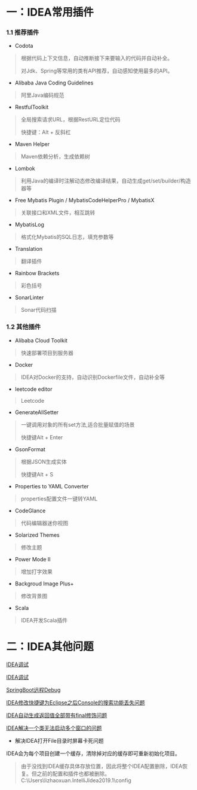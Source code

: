 # <a id="cj">一：IDEA常用插件</a>

### 1.1 推荐插件

- Codota

> 根据代码上下文信息，自动推断接下来要输入的代码并自动补全。
>
> 对Jdk、Spring等常用的类有API推荐，自动感知使用最多的API。

- Alibaba Java Coding Guidelines

>  阿里Java编码规范

- RestfulToolkit

> 全局搜索请求URL，根据RestURL定位代码
>
> 快捷键：Alt + 反斜杠

- Maven Helper

>  Maven依赖分析，生成依赖树

- Lombok

> 利用Java的编译时注解动态修改编译结果，自动生成get/set/builder/构造器等

- Free Mybatis Plugin / MybatisCodeHelperPro / MybatisX

> 关联接口和XML文件，相互跳转

- MybatisLog

> 格式化Mybatis的SQL日志，填充参数等

- Translation

> 翻译插件

- Rainbow Brackets

> 彩色括号

- SonarLinter

> Sonar代码扫描

### 1.2 其他插件

- Alibaba Cloud Toolkit

> 快速部署项目到服务器

- Docker

>  IDEA对Docker的支持，自动识别Dockerfile文件，自动补全等

- leetcode editor

> Leetcode

- GenerateAllSetter

> 一键调用对象的所有set方法,适合批量赋值的场景
>
> 快捷键Alt + Enter

- GsonFormat

> 根据JSON生成实体
>
> 快捷键Alt + S

- Properties to YAML Converter

> properties配置文件一键转YAML

- CodeGlance

> 代码编辑器迷你视图

- Solarized Themes

> 修改主题

- Power Mode II

> 增加打字效果

- Backgroud Image Plus+

> 修改背景图

- Scala

 > IDEA开发Scala插件

# <a id="ts">二：IDEA其他问题</a>

[IDEA调试](https://www.cnblogs.com/yjd_hycf_space/p/7483471.html)

[IDEA调试](https://blog.csdn.net/baidu_38634017/article/details/86484620)

[SpringBoot远程Debug](https://blog.csdn.net/weixin_42740530/article/details/89524509)

[IDEA修改快捷键为Eclipse之后Console的搜索功能丢失问题](https://blog.csdn.net/zuoyixiao/article/details/53516252)

[IDEA自动生成返回值全部带有final修饰问题](https://blog.csdn.net/weixin_45636595/article/details/102892836)

[IDEA解决一个类无法启动多个窗口的问题](https://blog.csdn.net/sinat_41905822/article/details/97813057)

- 解决IDEA打开File目录时屏幕卡死问题

IDEA会为每个项目创建一个缓存，清除掉对应的缓存即可重新初始化项目。

> 由于没找到IDEA缓存具体存放位置，因此将整个IDEA配置删除，IDEA恢复。但之前的配置和插件也都被删除。
C:\Users\lizhaoxuan\.IntelliJIdea2019.1\config
